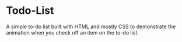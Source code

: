 # Todo-List

<p> A simple to-do list built with HTML and mostly CSS to demonstrate the animation when you check off an item on the to-do list.
</p>
